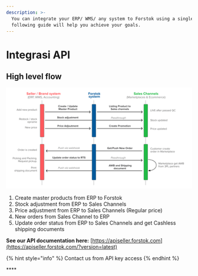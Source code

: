 ```yaml
---
description: >-
  You can integrate your ERP/ WMS/ any system to Forstok using a single API. The
  following guide will help you achieve your goals.
---
```


# Integrasi API

## High level flow

![](../.gitbook/assets/screen-shot-2021-01-24-at-3.11.23-pm.png)

1. Create master products from ERP to Forstok
2. Stock adjustment from ERP to Sales Channels
3. Price adjustment from ERP to Sales Channels \(Regular price\)
4. New orders from Sales Channel to ERP
5. Update order status from ERP to Sales Channels and get Cashless shipping documents 

**See our API documentation here:** [https://apiseller.forstok.com](https://apiseller.forstok.com/?version=latest)

{% hint style="info" %}
Contact us from API key access
{% endhint %}

\*\*\*\*

